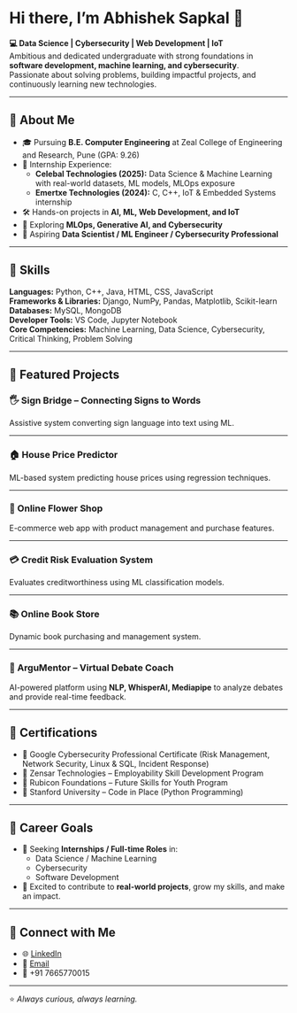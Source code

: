 
<!--
**AbhishekSapkal002/AbhishekSapkal002** is a ✨ _special_ ✨ repository because its `README.md` (this file) appears on your GitHub profile.

Here are some ideas to get you started:

- 🔭 I’m currently working on ...
- 🌱 I’m currently learning ...
- 👯 I’m looking to collaborate on ...
- 🤔 I’m looking for help with ...
- 💬 Ask me about ...
- 📫 How to reach me: ...
- 😄 Pronouns: ...
- ⚡ Fun fact: ...
-->
# Hi there, I’m Abhishek Sapkal 👋  

**💻 Data Science | Cybersecurity | Web Development | IoT**  
Ambitious and dedicated undergraduate with strong foundations in **software development, machine learning, and cybersecurity**.  
Passionate about solving problems, building impactful projects, and continuously learning new technologies.  

---

## 🔹 About Me  
- 🎓 Pursuing **B.E. Computer Engineering** at Zeal College of Engineering and Research, Pune (GPA: 9.26)  
- 💼 Internship Experience:  
  - **Celebal Technologies (2025):** Data Science & Machine Learning with real-world datasets, ML models, MLOps exposure  
  - **Emertxe Technologies (2024):** C, C++, IoT & Embedded Systems internship  
- 🛠 Hands-on projects in **AI, ML, Web Development, and IoT**  
- 🌱 Exploring **MLOps, Generative AI, and Cybersecurity**  
- 🚀 Aspiring **Data Scientist / ML Engineer / Cybersecurity Professional**  

---

## 🔹 Skills  

**Languages:** Python, C++, Java, HTML, CSS, JavaScript  
**Frameworks & Libraries:** Django, NumPy, Pandas, Matplotlib, Scikit-learn  
**Databases:** MySQL, MongoDB  
**Developer Tools:** VS Code, Jupyter Notebook  
**Core Competencies:** Machine Learning, Data Science, Cybersecurity, Critical Thinking, Problem Solving  

---

## 🔹 Featured Projects  

### 🖐️ Sign Bridge – Connecting Signs to Words  
Assistive system converting sign language into text using ML.  

---

### 🏠 House Price Predictor  
ML-based system predicting house prices using regression techniques.  

---

### 🌸 Online Flower Shop  
E-commerce web app with product management and purchase features.  

---

### 💳 Credit Risk Evaluation System  
Evaluates creditworthiness using ML classification models.  

---

### 📚 Online Book Store  
Dynamic book purchasing and management system.  

---

### 🎤 ArguMentor – Virtual Debate Coach  
AI-powered platform using **NLP, WhisperAI, Mediapipe** to analyze debates and provide real-time feedback.  

---

## 🔹 Certifications  
- 📜 Google Cybersecurity Professional Certificate (Risk Management, Network Security, Linux & SQL, Incident Response)  
- 📜 Zensar Technologies – Employability Skill Development Program  
- 📜 Rubicon Foundations – Future Skills for Youth Program  
- 📜 Stanford University – Code in Place (Python Programming)  

---

## 🔹 Career Goals  
- 🚀 Seeking **Internships / Full-time Roles** in:  
  - Data Science / Machine Learning  
  - Cybersecurity  
  - Software Development  
- 🌱 Excited to contribute to **real-world projects**, grow my skills, and make an impact.  

---

## 🔹 Connect with Me  
- 🌐 [LinkedIn](https://www.linkedin.com/in/abhishek-sapkal-b11881263)  
- 📧 [Email](mailto:abhisheksapkal002@gmail.com)  
- 📱 +91 7665770015  

---
⭐ *Always curious, always learning.*  
